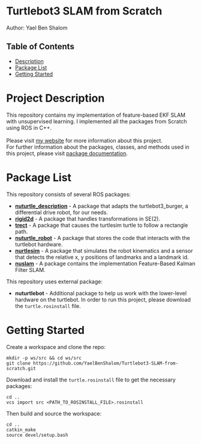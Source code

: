 # Turtlebot3 SLAM from Scratch

Author: Yael Ben Shalom


## Table of Contents

- [Description](#description)
- [Package List](#package-list)
- [Getting Started](#getting-started)

# Project Description

This repository contains my implementation of feature-based EKF SLAM with unsupervised learning. I implemented all the packages from Scratch using ROS in C++.<br><br>
Please visit [my website](https://yaelbenshalom.github.io/EKF_SLAM/index.html) for more information about this project.<br>
For further information about the packages, classes, and methods used in this project, please visit [package documentation](https://yaelbenshalom.github.io/Turtlebot3-SLAM-from-scratch/html/index.html).


# Package List

This repository consists of several ROS packages:

- [**nuturtle_description**](https://github.com/YaelBenShalom/Turtlebot3-SLAM-from-scratch/tree/master/nuturtle_description) - A package that adapts the turtlebot3_burger, a differential drive robot, for our needs.
- [**rigid2d**](https://github.com/YaelBenShalom/Turtlebot3-SLAM-from-scratch/tree/master/rigid2d) - A package that handles transformations in SE(2).
- [**trect**](https://github.com/YaelBenShalom/Turtlebot3-SLAM-from-scratch/tree/master/trect) - A package that causes the turtlesim turtle to follow a rectangle path.
- [**nuturtle_robot**](https://github.com/YaelBenShalom/Turtlebot3-SLAM-from-scratch/tree/master/nuturtle_robot) - A package that stores the code that interacts with the turtlebot hardware.
- [**nurtlesim**](https://github.com/YaelBenShalom/Turtlebot3-SLAM-from-scratch/tree/master/nurtlesim) - A package that simulates the robot kinematics and a sensor that detects the relative x, y positions of landmarks and a landmark id.
- [**nuslam**](https://github.com/YaelBenShalom/Turtlebot3-SLAM-from-scratch/tree/master/nuslam) - A package contains the implementation Feature-Based Kalman Filter SLAM.

This repository uses external package:

- **nuturtlebot** - Additional package to help us work with the lower-level hardware on the turtlebot. In order to run this project, please download the `turtle.rosinstall` file.

# Getting Started

Create a workspace and clone the repo:
```
mkdir -p ws/src && cd ws/src
git clone https://github.com/YaelBenShalom/Turtlebot3-SLAM-from-scratch.git
```

Download and install the `turtle.rosinstall` file to get the necessary packages:
```
cd ..
vcs import src <PATH_TO_ROSINSTALL_FILE>.rosinstall
```

Then build and source the workspace:
```
cd ..
catkin_make
source devel/setup.bash 
```
